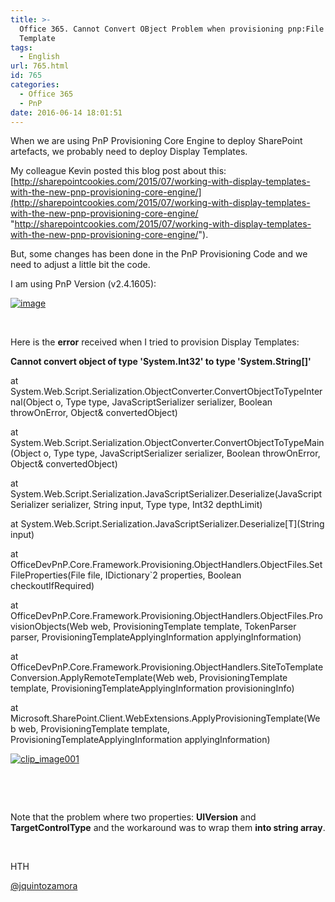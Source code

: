 ```yaml
---
title: >-
  Office 365. Cannot Convert OBject Problem when provisioning pnp:File Display
  Template
tags:
  - English
url: 765.html
id: 765
categories:
  - Office 365
  - PnP
date: 2016-06-14 18:01:51
---
```


When we are using PnP Provisioning Core Engine to deploy SharePoint artefacts, we probably need to deploy Display Templates.

My colleague Kevin posted this blog post about this: [http://sharepointcookies.com/2015/07/working-with-display-templates-with-the-new-pnp-provisioning-core-engine/](http://sharepointcookies.com/2015/07/working-with-display-templates-with-the-new-pnp-provisioning-core-engine/ "http://sharepointcookies.com/2015/07/working-with-display-templates-with-the-new-pnp-provisioning-core-engine/").

But, some changes has been done in the PnP Provisioning Code and we need to adjust a little bit the code.

I am using PnP Version (v2.4.1605):

[![image](https://blog.josequinto.com/wp-content/uploads/2016/06/image_thumb.png "image")](https://blog.josequinto.com/wp-content/uploads/2016/06/image.png)

&nbsp;

Here is the **error** received when I tried to provision Display Templates:

**Cannot convert object of type 'System.Int32' to type 'System.String[]'**  <p>at System.Web.Script.Serialization.ObjectConverter.ConvertObjectToTypeInternal(Object o, Type type, JavaScriptSerializer serializer, Boolean throwOnError, Object& convertedObject)  <p>at System.Web.Script.Serialization.ObjectConverter.ConvertObjectToTypeMain(Object o, Type type, JavaScriptSerializer serializer, Boolean throwOnError, Object& convertedObject)  <p>at System.Web.Script.Serialization.JavaScriptSerializer.Deserialize(JavaScriptSerializer serializer, String input, Type type, Int32 depthLimit)  <p>at System.Web.Script.Serialization.JavaScriptSerializer.Deserialize[T](String input)  <p>at OfficeDevPnP.Core.Framework.Provisioning.ObjectHandlers.ObjectFiles.SetFileProperties(File file, IDictionary`2 properties, Boolean checkoutIfRequired)  <p>at OfficeDevPnP.Core.Framework.Provisioning.ObjectHandlers.ObjectFiles.ProvisionObjects(Web web, ProvisioningTemplate template, TokenParser parser, ProvisioningTemplateApplyingInformation applyingInformation)  <p>at OfficeDevPnP.Core.Framework.Provisioning.ObjectHandlers.SiteToTemplateConversion.ApplyRemoteTemplate(Web web, ProvisioningTemplate template, ProvisioningTemplateApplyingInformation provisioningInfo)  <p>at Microsoft.SharePoint.Client.WebExtensions.ApplyProvisioningTemplate(Web web, ProvisioningTemplate template, ProvisioningTemplateApplyingInformation applyingInformation)  <p>[![clip_image001](https://blog.josequinto.com/wp-content/uploads/2016/06/clip_image001_thumb.png "clip_image001")](https://blog.josequinto.com/wp-content/uploads/2016/06/clip_image001.png)  <p>&nbsp;
<script src="https://gist.github.com/jquintozamora/29a288cd94f074446d999a5bd3d57c25.js"></script> 

&nbsp;

Note that the problem where two properties: **UIVersion** and **TargetControlType** and the workaround was to wrap them **into string array**.

&nbsp;

HTH

[@jquintozamora](https://twitter.com/jquintozamora)
